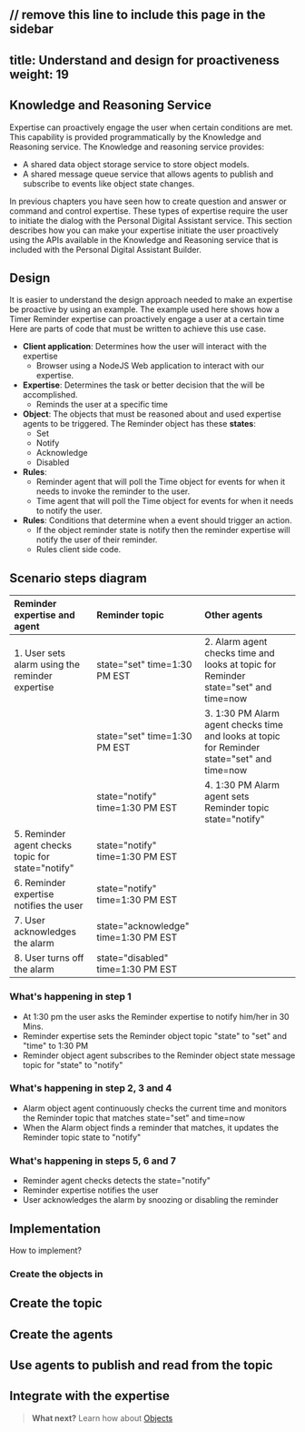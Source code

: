// remove this line to include this page in the sidebar
---
title: Understand and design for proactiveness
weight: 19
---
## Knowledge and Reasoning Service
Expertise can proactively engage the user when certain conditions are met. This capability is provided programmatically by the Knowledge and Reasoning service.  The Knowledge and reasoning service provides:
  * A shared data object storage service to store object models.
  * A shared message queue service that allows agents to publish and subscribe to events like object state changes.

In previous chapters you have seen how to create question and answer or command and control expertise.  These types of expertise require the user to initiate the dialog with the Personal Digital Assistant service. This section describes how you can make your expertise initiate the user proactively using the APIs available in the Knowledge and Reasoning service that is included with the Personal Digital Assistant Builder.      

##  Design
It is easier to understand the design approach needed to make an expertise be proactive by using an example.  The example used here shows how a Timer Reminder expertise can proactively engage a user at a certain time   Here are parts of code that must be written to achieve this use case.

* **Client application**: Determines how the user will interact with the expertise
  * Browser using a NodeJS Web application to interact with our expertise.
* **Expertise**:  Determines the task or better decision that the will be accomplished.
  * Reminds the user at a specific time
* **Object**:  The objects that must be reasoned about and used expertise agents to be triggered.  The Reminder object has these **states**:
  * Set
  * Notify
  * Acknowledge
  * Disabled   
* **Rules**:  
  * Reminder agent that will poll the Time object for events for when it needs to invoke the reminder to the user.
  * Time agent that will poll the Time object for events for when it needs to notify the user.
* **Rules**:  Conditions that determine when a event should trigger an action.
  * If the object reminder state is notify then the reminder expertise will notify the user of their reminder.
  * Rules client side code.


## Scenario steps diagram

| Reminder expertise and agent                      | Reminder topic                       |      Other agents                                                                           |
|:--------------------------------------------------|:-------------------------------------------|:--------------------------------------------------------------------------------------|
| 1. User sets alarm using the reminder expertise   | state="set" time=1:30 PM EST         | 2.  Alarm agent checks time and looks at topic for Reminder state="set" and time=now        |
|                                                   | state="set" time=1:30 PM EST         | 3.  1:30 PM Alarm agent checks time and looks at topic for Reminder state="set" and time=now|
|                                                   | state="notify" time=1:30 PM EST      | 4.  1:30 PM Alarm agent sets Reminder topic state="notify"                                  |
| 5. Reminder agent checks topic for state="notify" | state="notify" time=1:30 PM EST      |                                                                                             |
| 6. Reminder expertise notifies the user           | state="notify" time=1:30 PM EST      |                                                                                             |
| 7. User acknowledges the alarm                    | state="acknowledge" time=1:30 PM EST |                                                                                             |
| 8. User turns off the alarm                       | state="disabled" time=1:30 PM EST    |                                                                                             |


### What's happening in step 1
* At 1:30 pm the user asks the Reminder expertise to notify him/her in 30 Mins.
* Reminder expertise sets the Reminder object topic "state" to "set" and "time" to 1:30 PM
* Reminder object agent subscribes to the Reminder object state message topic for "state" to "notify"

### What's happening in step 2, 3 and 4
* Alarm object agent continuously checks the current time and monitors the Reminder topic that matches state="set" and time=now
* When the Alarm object finds a reminder that matches, it updates the Reminder topic state to "notify"

### What's happening in steps 5, 6 and 7
* Reminder agent checks detects the state="notify"
* Reminder expertise notifies the user
* User acknowledges the alarm by snoozing or disabling the reminder

## Implementation
How to implement?
### Create the objects in

## Create the topic

## Create the agents

## Use agents to publish and read from the topic

## Integrate with the expertise

> **What next?** Learn how about [Objects]({{site.baseurl}}/knowledge/objects/)
